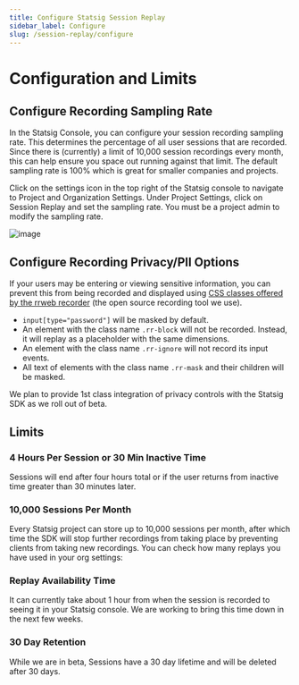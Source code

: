 ```yaml
---
title: Configure Statsig Session Replay
sidebar_label: Configure
slug: /session-replay/configure
---
```

# Configuration and Limits

## Configure Recording Sampling Rate

In the Statsig Console, you can configure your session recording sampling rate. This determines the percentage of all user sessions that are recorded. Since there is (currently) a limit of 10,000 session recordings every month, this can help ensure you space out running against that limit. The default sampling rate is 100% which is great for smaller companies and projects. 

Click on the settings icon in the top right of the Statsig console to navigate to Project and Organization Settings. Under Project Settings, click on Session Replay and set the sampling rate. You must be a project admin to modify the sampling rate.

![image](https://github.com/statsig-io/docs/assets/3464964/3d4fc8e2-7490-4060-87f5-3aeb5f6dff90)


## Configure Recording Privacy/PII Options

If your users may be entering or viewing sensitive information, you can prevent this from being recorded and displayed using [CSS classes offered by the rrweb recorder](https://github.com/rrweb-io/rrweb/blob/master/guide.md#privacy) (the open source recording tool we use).

- `input[type="password"]` will be masked by default.
- An element with the class name `.rr-block` will not be recorded. Instead, it will replay as a placeholder with the same dimensions.
- An element with the class name `.rr-ignore` will not record its input events.
- All text of elements with the class name `.rr-mask` and their children will be masked.

We plan to provide 1st class integration of privacy controls with the Statsig SDK as we roll out of beta.



## Limits

### 4 Hours Per Session or 30 Min Inactive Time

Sessions will end after four hours total or if the user returns from inactive time greater than 30 minutes later.

### 10,000 Sessions Per Month

Every Statsig project can store up to 10,000 sessions per month, after which time the SDK will stop further recordings from taking place by preventing clients from taking new recordings. You can check how many replays you have used in your org settings: 

### **Replay Availability Time**

It can currently take about 1 hour from when the session is recorded to seeing it in your Statsig console. We are working to bring this time down in the next few weeks. 

### 30 Day Retention

While we are in beta, Sessions have a 30 day lifetime and will be deleted after 30 days.
